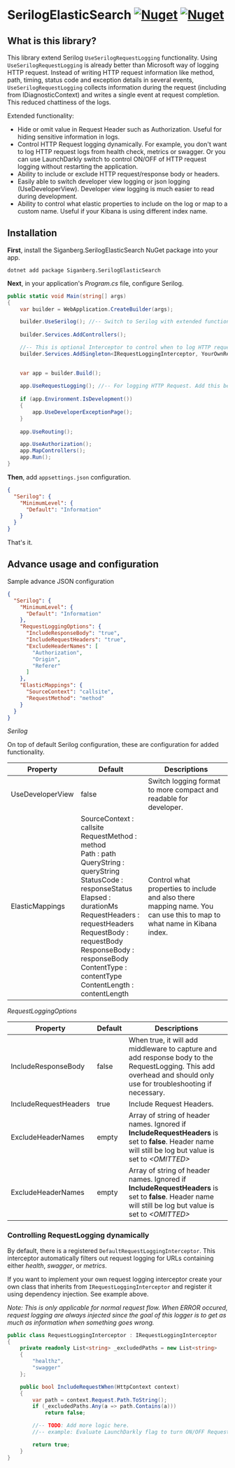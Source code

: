 # SerilogElasticSearch [![Nuget](https://img.shields.io/nuget/v/Siganberg.SerilogElasticSearch)](https://www.nuget.org/packages/Siganberg.SerilogElasticSearch/) [![Nuget](https://img.shields.io/nuget/dt/Siganberg.SerilogElasticSearch)](https://www.nuget.org/packages/Siganberg.SerilogElasticSearch/)


## What is this library?

This library extend Serilog `UseSerilogRequestLogging` functionality. Using `UseSerilogRequestLogging` is already better than Microsoft way of logging HTTP request. Instead of writing HTTP request information like method, path, timing, status code and exception details in several events, `UseSerilogRequestLogging` collects information during the request (including from IDiagnosticContext) and writes a single event at request completion. This reduced chattiness of the logs.

Extended functionality:

- Hide or omit value in Request Header such as Authorization. Useful for hiding sensitive information in logs. 
- Control HTTP Request logging dynamically. For example, you don't want to log HTTP request logs from health check, metrics or swagger. Or you can use LaunchDarkly switch to control ON/OFF of HTTP request logging without restarting the application. 
- Ability to include or exclude HTTP request/response body or headers.
- Easily able to switch developer view logging or json logging (UseDeveloperView). Developer view logging is much easier to read during development. 
- Ability to control what elastic properties to include on the log or map to a custom name. Useful if your Kibana is using different index name. 

## Installation 

**First**, install the Siganberg.SerilogElasticSearch NuGet package into your app.

```console
dotnet add package Siganberg.SerilogElasticSearch
```

**Next**, in your application's _Program.cs_ file, configure Serilog.  


```c#
public static void Main(string[] args)
{
    var builder = WebApplication.CreateBuilder(args);

    builder.UseSerilog(); //-- Switch to Serilog with extended functionality
    
    builder.Services.AddControllers();

    //-- This is optional Interceptor to control when to log HTTP request. 
    builder.Services.AddSingleton<IRequestLoggingInterceptor, YourOwnRequestLoggingInterceptor>()
    

    var app = builder.Build();
    
    app.UseRequestLogging(); //-- For logging HTTP Request. Add this before any middleware
        
    if (app.Environment.IsDevelopment())
    {
        app.UseDeveloperExceptionPage();
    }
        
    app.UseRouting();

    app.UseAuthorization();
    app.MapControllers();
    app.Run();
}
```

**Then**, add `appsettings.json` configuration.

```json
{
  "Serilog": {
    "MinimumLevel": {
      "Default": "Information"
    }
  }
}
```

That's it. 




## Advance usage and configuration


Sample advance JSON configuration

```json
{
  "Serilog": {
    "MinimumLevel": {
      "Default": "Information"
    },
    "RequestLoggingOptions": {
      "IncludeResponseBody": "true",
      "IncludeRequestHeaders": "true",
      "ExcludeHeaderNames": [
        "Authorization",
        "Origin",
        "Referer"
      ]
    },
    "ElasticMappings": {
      "SourceContext": "callsite",
      "RequestMethod": "method"
    }
  }
}
```


*Serilog*

On top of default Serilog configuration, these are configuration for added functionality. 

| Property         | Default | Descriptions                                                                                                          |
|------------------|---------|-----------------------------------------------------------------------------------------------------------------------|
| UseDeveloperView | false   | Switch logging format to more compact and readable for developer.                                                     |                                                                                                                                               |
| ElasticMappings  | SourceContext : callsite <br>RequestMethod : method <br>Path : path <br>QueryString : queryString <br>StatusCode : responseStatus <br>Elapsed : durationMs <br>RequestHeaders : requestHeaders <br>RequestBody : requestBody <br>ResponseBody : responseBody <br>ContentType : contentType <br>ContentLength : contentLength <br>   | Control what properties to include and also there mapping name. You can use this to map to what name in Kibana index. |   

*RequestLoggingOptions*

| Property | Default | Descriptions                                                                                                                                       |
|---------------------|---------|----------------------------------------------------------------------------------------------------------------------------------------------------|
|     IncludeResponseBody                | false   | When true, it will add middleware to capture and add response body to the RequestLogging. This add overhead and should only use for troubleshooting if necessary.  |                                                                                                                                               |
|     IncludeRequestHeaders                | true   | Include Request Headers.  |
|     ExcludeHeaderNames                | empty   | Array of string of header names. Ignored if **IncludeRequestHeaders** is set to **false**. Header name will still be log but value is set to *\<OMITTED\>*  |
|     ExcludeHeaderNames                | empty   | Array of string of header names. Ignored if **IncludeRequestHeaders** is set to **false**. Header name will still be log but value is set to *\<OMITTED\>*  |




### Controlling RequestLogging dynamically 

By default, there is a registered `DefaultRequestLoggingInterceptor`. This interceptor automatically  filters out request logging for URLs containing either _health_, _swagger_, or _metrics_.

If you want to implement your own request logging interceptor create your own class that inherits from `IRequestLoggingInterceptor` and register it using dependency injection. See example above. 

*Note: This is only applicable for normal request flow. When ERROR occured, request logging are always injected since the goal of this logger is to get as much as information when something goes wrong.*

```c#
public class RequestLoggingInterceptor : IRequestLoggingInterceptor
{
    private readonly List<string> _excludedPaths = new List<string>
    {
        "healthz",
        "swagger"
    };

    public bool IncludeRequestWhen(HttpContext context)
    {
        var path = context.Request.Path.ToString();
        if (_excludedPaths.Any(a => path.Contains(a)))
            return false;

        //-- TODO: Add more logic here.  
        //-- example: Evaluate LaunchDarkly flag to turn ON/OFF RequestLogging based on some flag.

        return true;
    }    
}
  ```
